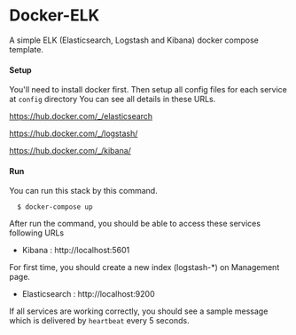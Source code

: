 # Docker-ELK
A simple ELK (Elasticsearch, Logstash and Kibana) docker compose template.

#### Setup
You'll need to install docker first.
Then setup all config files for each service at `config` directory
You can see all details in these URLs.

https://hub.docker.com/_/elasticsearch

https://hub.docker.com/_/logstash/

https://hub.docker.com/_/kibana/


#### Run
You can run this stack by this command.
```
  $ docker-compose up
```
After run the command, you should be able to access these services following URLs
- Kibana : http://localhost:5601

For first time, you should create a new index (logstash-*) on Management page.

- Elasticsearch : http://localhost:9200

If all services are working correctly, you should see a sample message which is delivered by `heartbeat` every 5 seconds.
